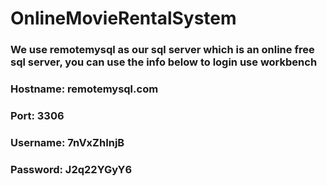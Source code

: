 # OnlineMovieRentalSystem
### We use remotemysql as our sql server which is an online free sql server, you can use the info below to login use workbench
### Hostname: remotemysql.com
### Port: 3306
### Username: 7nVxZhInjB
### Password: J2q22YGyY6
